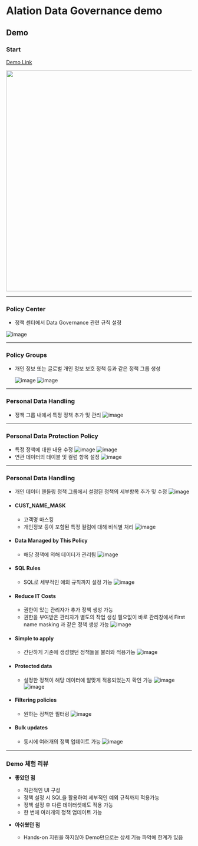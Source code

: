 # Alation Data Governance demo
## Demo 
### Start
  [Demo Link](https://app.getreprise.com/launch/1yQg19n/, "Demo Link")   
  
<img src="https://github.com/jyp0909/Alation_Data_Governance/assets/19907193/78cd7c85-0bd3-4482-aa36-3e498ad4e2cd" width="1000" height="600">

***
### Policy Center
  - 정책 센터에서 Data Governance 관련 규칙 설정
    
![image](https://github.com/jyp0909/Alation_Data_Governance/assets/19907193/915c043f-640f-4be2-8f4c-e60c56d23963)

***
### Policy Groups
  - 개인 정보 또는 글로벌 개인 정보 보호 정책 등과 같은 정책 그룹 생성 
    
    ![image](https://github.com/jyp0909/Alation_Data_Governance/assets/19907193/72a1eb53-57f9-4959-b26a-42909dedf877)
    ![image](https://github.com/jyp0909/Alation_Data_Governance/assets/19907193/83001f68-c4d6-4644-9dc8-21518a8b62f4)

***
### Personal Data Handling
  - 정책 그룹 내에서 특정 정책 추가 및 관리
    ![image](https://github.com/jyp0909/Alation_Data_Governance/assets/19907193/7a16a0b2-23cc-4c04-89d8-0fa328abadce)

***
### Personal Data Protection Policy
  - 특정 정책에 대한 내용 수정
    ![image](https://github.com/jyp0909/Alation_Data_Governance/assets/19907193/807acfbb-d983-4f99-94e8-64bc9e4032ec)
    ![image](https://github.com/jyp0909/Alation_Data_Governance/assets/19907193/9abddea2-205a-451e-aa73-eb7a7708a67e)
  - 연관 데이터의 테이블 및 컬럼 항목 설정
    ![image](https://github.com/jyp0909/Alation_Data_Governance/assets/19907193/30ab9bda-e535-4dd9-bc17-28cbe80c3bab)

***
### Personal Data Handling
  - 개인 데이터 핸들링 정책 그룹에서 설정된 정책의 세부항목 추가 및 수정
    ![image](https://github.com/jyp0909/Alation_Data_Governance/assets/19907193/0b857e1a-0936-4c12-8077-24e2d732b5fb)
  - #### CUST_NAME_MASK
    - 고객명 마스킹
    - 개인정보 등이 포함된 특정 컬럼에 대해 비식별 처리
      ![image](https://github.com/jyp0909/Alation_Data_Governance/assets/19907193/293e0963-a872-41e7-8d15-88d4a3375998)    
  - #### Data Managed by This Policy
    - 해당 정책에 의해 데이터가 관리됨
      ![image](https://github.com/jyp0909/Alation_Data_Governance/assets/19907193/8b8f6dbe-f852-407c-8c3e-3f276b30eeed)
  - #### SQL Rules
    - SQL로 세부적인 예외 규칙까지 설정 가능
      ![image](https://github.com/jyp0909/Alation_Data_Governance/assets/19907193/ede1c15d-3b8b-4e6b-86e9-afbaff8f713f)
  - #### Reduce IT Costs
    - 권한이 있는 관리자가 추가 정책 생성 가능
    - 권한을 부여받은 관리자가 별도의 작업 생성 필요없이 바로 관리창에서 First name masking 과 같은 정책 생성 가능
      ![image](https://github.com/jyp0909/Alation_Data_Governance/assets/19907193/907abe65-59f6-4c3d-84c2-a24e9e3eb5b8)
  - #### Simple to apply
    - 간단하게 기존에 생성했던 정책들을 불러와 적용가능
      ![image](https://github.com/jyp0909/Alation_Data_Governance/assets/19907193/3a99a1b3-e20f-4e64-8439-1b176d50a331)
  - #### Protected data
    - 설정한 정책이 해당 데이터에 알맞게 적용되었는지 확인 가능
      ![image](https://github.com/jyp0909/Alation_Data_Governance/assets/19907193/288e6c30-e6b1-4bea-96ea-7c6e731722f2)
      ![image](https://github.com/jyp0909/Alation_Data_Governance/assets/19907193/5bb7ebf2-fb23-4e2f-86b9-dffb7363eadc)
  - #### Filtering policies
    - 원하는 정책만 필터링
      ![image](https://github.com/jyp0909/Alation_Data_Governance/assets/19907193/d501ea99-5c4e-463d-8832-9412915f496c)
  - #### Bulk updates
    - 동시에 여러개의 정책 업데이트 가능
    ![image](https://github.com/jyp0909/Alation_Data_Governance/assets/19907193/4b510005-e81b-4003-8621-a0a43b60bf9c)

****
### Demo 체험 리뷰
- **좋았던 점**
  - 직관적인 UI 구성
  - 정책 설정 시 SQL을 활용하여 세부적인 예외 규칙까지 적용가능
  - 정책 설정 후 다른 데이터셋에도 적용 가능
  - 한 번에 여러개의 정책 업데이트 가능
    
- **아쉬웠던 점**
  - Hands-on 지원을 하지않아 Demo만으로는 상세 기능 파악에 한계가 있음 
